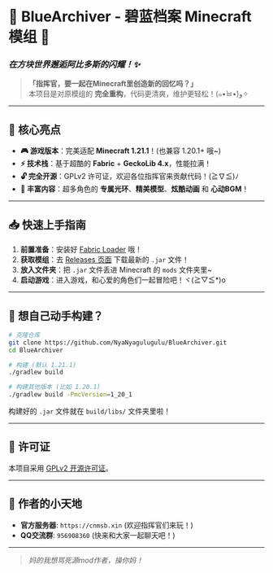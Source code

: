# 🎀 BlueArchiver - 碧蓝档案 Minecraft 模组 🎀
### *在方块世界邂逅阿比多斯的闪耀！✨*

> **「指挥官，要一起在Minecraft里创造新的回忆吗？」**  
> 本项目是对原模组的 **完全重构**，代码更清爽，维护更轻松！(๑•̀ㅂ•́)و✧

---

## 🌟 核心亮点

- **🎮 游戏版本**：完美适配 **Minecraft 1.21.1**！(也兼容 1.20.1+ 哦~)
- **⚡ 技术栈**：基于超酷的 **Fabric** + **GeckoLib 4.x**，性能拉满！
- **🔓 完全开源**：GPLv2 许可证，欢迎各位指挥官来贡献代码！(≧∇≦)ﾉ
- **💖 丰富内容**：超多角色的 **专属光环**、**精美模型**、**炫酷动画** 和 **心动BGM**！

---

## 📥 快速上手指南

1.  **前置准备**：安装好 [Fabric Loader](https://fabricmc.net/use/) 哦！
2.  **获取模组**：去 [Releases 页面](https://github.com/NyaNyagulugulu/BlueArchiver/releases) 下载最新的 `.jar` 文件！
3.  **放入文件夹**：把 `.jar` 文件丢进 Minecraft 的 `mods` 文件夹里~
4.  **启动游戏**：进入游戏，和心爱的角色们一起冒险吧！ヾ(≧▽≦*)o

---

## 🔧 想自己动手构建？

```bash
# 克隆仓库
git clone https://github.com/NyaNyagulugulu/BlueArchiver.git
cd BlueArchiver

# 构建 (默认 1.21.1)
./gradlew build

# 构建其他版本 (比如 1.20.1)
./gradlew build -PmcVersion=1_20_1
```
构建好的 `.jar` 文件就在 `build/libs/` 文件夹里啦！

---

## 📜 许可证

本项目采用 [GPLv2 开源许可证](https://www.gnu.org/licenses/old-licenses/gpl-2.0.html)。

---

## 🎉 作者的小天地

- **官方服务器**: `https://cnmsb.xin` (欢迎指挥官们来玩！)
- **QQ交流群**: `956908360` (快来和大家一起聊天吧！)

---
> *妈的我想骂死源mod作者，操你妈！*